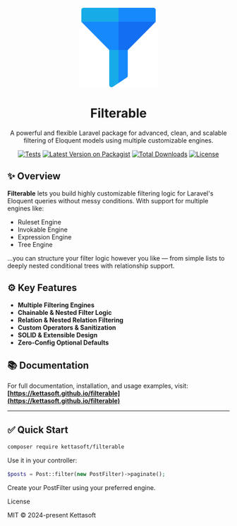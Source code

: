 <p align="center"><img src="https://github.com/kettasoft/filterable/blob/docs/images/logo.png" width="180" alt="Filterable Logo" /></p>
<h1 align="center">Filterable</h1>
<p align="center">A powerful and flexible Laravel package for advanced, clean, and scalable filtering of Eloquent models using multiple customizable engines.</p><p align="center">
<a href="https://packagist.org/packages/kettasoft/filterable"><img src="https://github.com/kettasoft/filterable/actions/workflows/php.yml/badge.svg?style=flat-square" alt="Tests"></a>
<a href="https://packagist.org/packages/kettasoft/filterable"><img src="http://poser.pugx.org/kettasoft/filterable/v?style=flat-square" alt="Latest Version on Packagist"></a>
<a href="https://packagist.org/packages/kettasoft/filterable"><img src="https://img.shields.io/packagist/dt/kettasoft/filterable?style=flat-square" alt="Total Downloads"></a>
<a href="https://github.com/kettasoft/filterable/blob/master/LICENSE"><img src="https://poser.pugx.org/kettasoft/filterable/license?style=flat-square" alt="License"></a></p>

## ✨ Overview

**Filterable** lets you build highly customizable filtering logic for Laravel's Eloquent queries without messy conditions. With support for multiple engines like:

- Ruleset Engine
- Invokable Engine
- Expression Engine
- Tree Engine

...you can structure your filter logic however you like — from simple lists to deeply nested conditional trees with relationship support.

## ⚙️ Key Features

- **Multiple Filtering Engines**
- **Chainable & Nested Filter Logic**
- **Relation & Nested Relation Filtering**
- **Custom Operators & Sanitization**
- **SOLID & Extensible Design**
- **Zero-Config Optional Defaults**


## 📚 Documentation

For full documentation, installation, and usage examples, visit: **[https://kettasoft.github.io/filterable](https://kettasoft.github.io/filterable)**

---

## ✅ Quick Start

```bash
composer require kettasoft/filterable
```

Use it in your controller:

```php
$posts = Post::filter(new PostFilter)->paginate();
```

Create your PostFilter using your preferred engine.

License

MIT © 2024-present Kettasoft
